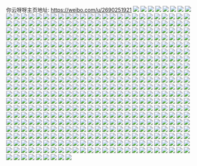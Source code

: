 你云呀呀主页地址: https://weibo.com/u/2690251921 
![](https://wx4.sinaimg.cn/mw2000/a059fc91gy1h83ru10td3j21fw1m4u0x.jpg) 
![](https://wx4.sinaimg.cn/mw2000/a059fc91gy1h83rugxwq3j22xl2bcqv7.jpg) 
![](https://wx4.sinaimg.cn/mw2000/a059fc91gy1h83rtzxjsaj21a11nwnpd.jpg) 
![](https://wx4.sinaimg.cn/mw2000/a059fc91gy1h83ru9pv4ij21ny20bkjm.jpg) 
![](https://wx4.sinaimg.cn/mw2000/a059fc91gy1h83rtytcxwj21m621tb2a.jpg) 
![](https://wx4.sinaimg.cn/mw2000/a059fc91gy1h83ru2tsffj21n51rohdu.jpg) 
![](https://wx4.sinaimg.cn/mw2000/a059fc91gy1h83ru7roj0j22c034de82.jpg) 
![](https://wx4.sinaimg.cn/mw2000/a059fc91gy1h83ruej8v1j23402c0b2b.jpg) 
![](https://wx4.sinaimg.cn/mw2000/a059fc91gy1h83ruirrn1j21o022vkjm.jpg) 
![](https://wx4.sinaimg.cn/mw2000/a059fc91gy1h83rtxb01aj20ty13ytn8.jpg) 
![](https://wx4.sinaimg.cn/mw2000/a059fc91gy1h83rumvituj22c03404qq.jpg) 
![](https://wx4.sinaimg.cn/mw2000/a059fc91gy1h83ruploatj22c0340kjm.jpg) 
![](https://wx4.sinaimg.cn/mw2000/a059fc91gy1h71ts0rn5vj21o024xn5s.jpg) 
![](https://wx4.sinaimg.cn/mw2000/a059fc91gy1h71ts5pbvgj21r72di14f.jpg) 
![](https://wx4.sinaimg.cn/mw2000/a059fc91gy1h71tskn531j21o02801ky.jpg) 
![](https://wx4.sinaimg.cn/mw2000/a059fc91gy1h6votdu1azj22jq2c0npe.jpg) 
![](https://wx4.sinaimg.cn/mw2000/a059fc91gy1h6votcfmyzj22c0340npf.jpg) 
![](https://wx4.sinaimg.cn/mw2000/a059fc91gy1h5rl9rze18j22by2pqqv7.jpg) 
![](https://wx4.sinaimg.cn/mw2000/a059fc91gy1h39b334e5lj23402c0hdu.jpg) 
![](https://wx4.sinaimg.cn/mw2000/a059fc91gy1h39b3erg36j21hr1zob29.jpg) 
![](https://wx4.sinaimg.cn/mw2000/a059fc91gy1h39b99dcn8j22c03404qq.jpg) 
![](https://wx4.sinaimg.cn/mw2000/a059fc91gy1h39b7yj94uj21ba0zgwlz.jpg) 
![](https://wx4.sinaimg.cn/mw2000/a059fc91gy1h39ba723tyj22c0340e82.jpg) 
![](https://wx4.sinaimg.cn/mw2000/a059fc91gy1h39b4v17opj23402c07wj.jpg) 
![](https://wx4.sinaimg.cn/mw2000/a059fc91gy1h39b7uhzukj23402c0npd.jpg) 
![](https://wx4.sinaimg.cn/mw2000/a059fc91gy1h39b6r69kwj23402c0e83.jpg) 
![](https://wx4.sinaimg.cn/mw2000/a059fc91gy1h39b5rn4i6j22c0340b2b.jpg) 
![](https://wx4.sinaimg.cn/mw2000/a059fc91gy1h39b70ae63j23402c01kx.jpg) 
![](https://wx4.sinaimg.cn/mw2000/a059fc91gy1h39b7bcptij23402c0e81.jpg) 
![](https://wx4.sinaimg.cn/mw2000/a059fc91gy1h39baa2tyvj20zg1ban3o.jpg) 
![](https://wx4.sinaimg.cn/mw2000/a059fc91gy1h34qaekds6j21ui1c0apv.jpg) 
![](https://wx4.sinaimg.cn/mw2000/a059fc91gy1h34qag7auhj21lr17644e.jpg) 
![](https://wx4.sinaimg.cn/mw2000/a059fc91gy1h34qakqie3j21vl192k7v.jpg) 
![](https://wx4.sinaimg.cn/mw2000/a059fc91gy1h34qanzljvj21rv16k15r.jpg) 
![](https://wx4.sinaimg.cn/mw2000/a059fc91gy1h34qas4yrzj21b80zg47a.jpg) 
![](https://wx4.sinaimg.cn/mw2000/a059fc91gy1h34qatxkkxj20zk0pvn3i.jpg) 
![](https://wx4.sinaimg.cn/mw2000/a059fc91gy1h34qavt1fbj21pi150qbo.jpg) 
![](https://wx4.sinaimg.cn/mw2000/a059fc91gy1h34qaz3q5aj21wx19y7hl.jpg) 
![](https://wx4.sinaimg.cn/mw2000/a059fc91gy1h34qb21wwoj21si170tio.jpg) 
![](https://wx4.sinaimg.cn/mw2000/a059fc91gy1h34qabbd8wj21vq195tig.jpg) 
![](https://wx4.sinaimg.cn/mw2000/a059fc91gy1h34qba4vi8j23402c0e81.jpg) 
![](https://wx4.sinaimg.cn/mw2000/a059fc91gy1h2gdth9h19j20wi0i6gr3.jpg) 
![](https://wx4.sinaimg.cn/mw2000/a059fc91gy1h2gdtiu9owj20wi0i3tfk.jpg) 
![](https://wx4.sinaimg.cn/mw2000/a059fc91gy1h2gdtkvdt7j20wi0i60xt.jpg) 
![](https://wx4.sinaimg.cn/mw2000/a059fc91gy1h2gdtf4ewcj20w70ibjwz.jpg) 
![](https://wx4.sinaimg.cn/mw2000/a059fc91gy1h1u9bf8n4ij22c0340x6r.jpg) 
![](https://wx4.sinaimg.cn/mw2000/a059fc91gy1h1u9by1pbtj222h1tmkjm.jpg) 
![](https://wx4.sinaimg.cn/mw2000/a059fc91gy1h1u9cp4zm8j227y2va7wj.jpg) 
![](https://wx4.sinaimg.cn/mw2000/a059fc91gy1h1u9dbefvcj227z2ez4qr.jpg) 
![](https://wx4.sinaimg.cn/mw2000/a059fc91gy1h1u9ezydvwj23402c0hdv.jpg) 
![](https://wx4.sinaimg.cn/mw2000/a059fc91gy1h1u9i62yk5j22c0340kjn.jpg) 
![](https://wx4.sinaimg.cn/mw2000/a059fc91gy1h1u9gm41guj23402c0b2a.jpg) 
![](https://wx4.sinaimg.cn/mw2000/a059fc91gy1h1u9ea4uk9j23402c01l0.jpg) 
![](https://wx4.sinaimg.cn/mw2000/a059fc91gy1h1u9hdn3p3j23402c04qs.jpg) 
![](https://wx4.sinaimg.cn/mw2000/a059fc91gy1h1u9flpyouj23402c0e83.jpg) 
![](https://wx4.sinaimg.cn/mw2000/a059fc91gy1h1u9g5s9q2j23402c0x6q.jpg) 
![](https://wx4.sinaimg.cn/mw2000/a059fc91gy1h1nlhafe73j22c0340hdv.jpg) 
![](https://wx4.sinaimg.cn/mw2000/a059fc91gy1h1nlh7eju7j22wd280e83.jpg) 
![](https://wx4.sinaimg.cn/mw2000/a059fc91gy1h1mbadxep7j20zi14dtml.jpg) 
![](https://wx4.sinaimg.cn/mw2000/a059fc91gy1h1bdtmau7pj21t11fcqv5.jpg) 
![](https://wx4.sinaimg.cn/mw2000/a059fc91gy1h1bdtpi4qjj22s52c07wj.jpg) 
![](https://wx4.sinaimg.cn/mw2000/a059fc91gy1h1bdtk88bej23072c0npe.jpg) 
![](https://wx4.sinaimg.cn/mw2000/a059fc91gy1h1bdtsofn3j23402c01kz.jpg) 
![](https://wx4.sinaimg.cn/mw2000/a059fc91gy1h1bdtwwvprj232q2c0e84.jpg) 
![](https://wx4.sinaimg.cn/mw2000/a059fc91gy1h1bdtzuhe7j23402c0x6q.jpg) 
![](https://wx4.sinaimg.cn/mw2000/a059fc91gy1h1649vq690j23402c0b2d.jpg) 
![](https://wx4.sinaimg.cn/mw2000/a059fc91gy1h1648u96w3j23402c0qv8.jpg) 
![](https://wx4.sinaimg.cn/mw2000/a059fc91gy1h1648xhbdsj21900u0jzo.jpg) 
![](https://wx4.sinaimg.cn/mw2000/a059fc91gy1h16495zmizj22yo288x6r.jpg) 
![](https://wx4.sinaimg.cn/mw2000/a059fc91gy1h1648w0oadj227y1dgu0x.jpg) 
![](https://wx4.sinaimg.cn/mw2000/a059fc91gy1h1648zicudj2280296b2a.jpg) 
![](https://wx4.sinaimg.cn/mw2000/a059fc91gy1h164925grxj23402c0npe.jpg) 
![](https://wx4.sinaimg.cn/mw2000/a059fc91gy1h164apn3n6j233y29ynpe.jpg) 
![](https://wx4.sinaimg.cn/mw2000/a059fc91gy1h164a08tbqj23402c0e84.jpg) 
![](https://wx4.sinaimg.cn/mw2000/a059fc91gy1h0not7gqm1j22032c0x6p.jpg) 
![](https://wx4.sinaimg.cn/mw2000/a059fc91gy1gzpzfcc2tqj22c03407wj.jpg) 
![](https://wx4.sinaimg.cn/mw2000/a059fc91gy1gz47bfbdgvj23402c01kz.jpg) 
![](https://wx4.sinaimg.cn/mw2000/a059fc91gy1gy5n7spwn3j22801mlqv5.jpg) 
![](https://wx4.sinaimg.cn/mw2000/a059fc91gy1gxqfnufamwj23402c0e83.jpg) 
![](https://wx4.sinaimg.cn/mw2000/a059fc91gy1gxqfmcmwjlj23402c0qv6.jpg) 
![](https://wx4.sinaimg.cn/mw2000/a059fc91gy1gxqfnizjpuj23402c0b2a.jpg) 
![](https://wx4.sinaimg.cn/mw2000/a059fc91gy1gxqfkoxsmij22c0340kjn.jpg) 
![](https://wx4.sinaimg.cn/mw2000/a059fc91gy1gxqfkeja8dj20zk0qotci.jpg) 
![](https://wx4.sinaimg.cn/mw2000/a059fc91gy1gxqfkzjyu2j23402c0kjm.jpg) 
![](https://wx4.sinaimg.cn/mw2000/a059fc91gy1gxqfm1j9hjj23402c0npe.jpg) 
![](https://wx4.sinaimg.cn/mw2000/a059fc91gy1gxqfktetv6j20wh18uaya.jpg) 
![](https://wx4.sinaimg.cn/mw2000/a059fc91gy1gxqfpaikqwj22802fiqv6.jpg) 
![](https://wx4.sinaimg.cn/mw2000/a059fc91gy1gxqfl78ovfj23402c0u0x.jpg) 
![](https://wx4.sinaimg.cn/mw2000/a059fc91gy1gxqfmvib5vj23402c0npe.jpg) 
![](https://wx4.sinaimg.cn/mw2000/a059fc91gy1gxqfokhezhj23402c0qv5.jpg) 
![](https://wx4.sinaimg.cn/mw2000/a059fc91gy1gxqflhpsu7j23402c01l0.jpg) 
![](https://wx4.sinaimg.cn/mw2000/a059fc91gy1gxqfo9h4r4j23402c0qv6.jpg) 
![](https://wx4.sinaimg.cn/mw2000/a059fc91gy1gxqflst9q0j22c0340hdw.jpg) 
![](https://wx4.sinaimg.cn/mw2000/a059fc91gy1gxqfl22w31j22c0340hdt.jpg) 
![](https://wx4.sinaimg.cn/mw2000/a059fc91gy1gw6u7nga12j23402c0hdv.jpg) 
![](https://wx4.sinaimg.cn/mw2000/a059fc91gy1gw6u7iwx9vj22c0340qv7.jpg) 
![](https://wx4.sinaimg.cn/mw2000/a059fc91gy1gw6u778al5j23402c0b2b.jpg) 
![](https://wx4.sinaimg.cn/mw2000/a059fc91gy1gw6u6vw4pqj22we23eu0y.jpg) 
![](https://wx4.sinaimg.cn/mw2000/a059fc91gy1gw6u7l0yc3j22c0340qv7.jpg) 
![](https://wx4.sinaimg.cn/mw2000/a059fc91gy1gw6u73rxi6j23402c0b2c.jpg) 
![](https://wx4.sinaimg.cn/mw2000/002W41q1gy1gvipuuig8uj613u0qdale02.jpg) 
![](https://wx4.sinaimg.cn/mw2000/002W41q1gy1gvipr9w07fj63402c0qv502.jpg) 
![](https://wx4.sinaimg.cn/mw2000/002W41q1gy1gviprgqmp3j63402c07rv02.jpg) 
![](https://wx4.sinaimg.cn/mw2000/002W41q1gy1gviprkec93j63282ao7wh02.jpg) 
![](https://wx4.sinaimg.cn/mw2000/002W41q1gy1gviprj06raj61900u0gob02.jpg) 
![](https://wx4.sinaimg.cn/mw2000/002W41q1gy1gviprn1zjjj61400u0tcm02.jpg) 
![](https://wx4.sinaimg.cn/mw2000/002W41q1gy1gvipr7yla4j63282aou0x02.jpg) 
![](https://wx4.sinaimg.cn/mw2000/002W41q1gy1gviprm8uf8j63282aox6p02.jpg) 
![](https://wx4.sinaimg.cn/mw2000/002W41q1gy1gviprmmkecj61410u0tcw02.jpg) 
![](https://wx4.sinaimg.cn/mw2000/002W41q1gy1gvipri9s7pj63402c07wh02.jpg) 
![](https://wx4.sinaimg.cn/mw2000/002W41q1gy1gvgfgwd4i8j63402c07wi02.jpg) 
![](https://wx4.sinaimg.cn/mw2000/002W41q1gy1gvgfhijjbwj62bz2nkqv602.jpg) 
![](https://wx4.sinaimg.cn/mw2000/002W41q1gy1gvgfhb9u2cj63402c01l002.jpg) 
![](https://wx4.sinaimg.cn/mw2000/002W41q1gy1gvgfh1dkm9j63402c0u0x02.jpg) 
![](https://wx4.sinaimg.cn/mw2000/002W41q1gy1gvgfgqr4qzj63402c0kjn02.jpg) 
![](https://wx4.sinaimg.cn/mw2000/002W41q1gy1gvgfhvyr0oj63402c0qv902.jpg) 
![](https://wx4.sinaimg.cn/mw2000/002W41q1gy1gvgfi731vqj633z1xvu0z02.jpg) 
![](https://wx4.sinaimg.cn/mw2000/002W41q1gy1gvgfgmovqfj62q4280hdu02.jpg) 
![](https://wx4.sinaimg.cn/mw2000/002W41q1gy1gvgfum7ntdj613u0tuwqa02.jpg) 
![](https://wx4.sinaimg.cn/mw2000/002W41q1gy1gvgfuiyhuqj60wi1lf7he02.jpg) 
![](https://wx4.sinaimg.cn/mw2000/002W41q1gy1gv34upyvqij60od0wigvn02.jpg) 
![](https://wx4.sinaimg.cn/mw2000/002W41q1gy1gv19f3ep9cj62c0340kjm02.jpg) 
![](https://wx4.sinaimg.cn/mw2000/002W41q1gy1guzvidoadij60wh1621cu02.jpg) 
![](https://wx4.sinaimg.cn/mw2000/002W41q1gy1guwp0jcc5rj62c01grkjl02.jpg) 
![](https://wx4.sinaimg.cn/mw2000/002W41q1gy1guwozxe3v8j633y25iu0q02.jpg) 
![](https://wx4.sinaimg.cn/mw2000/002W41q1gy1guwp0hqza6j62yo280qv702.jpg) 
![](https://wx4.sinaimg.cn/mw2000/002W41q1gy1gumas6lei6j63402c0kjn02.jpg) 
![](https://wx4.sinaimg.cn/mw2000/002W41q1gy1gumas8spt4j62c52c0b2a02.jpg) 
![](https://wx4.sinaimg.cn/mw2000/002W41q1gy1gumas2uqvrj626g2c0b2a02.jpg) 
![](https://wx4.sinaimg.cn/mw2000/002W41q1gy1guearfz4d2j63402c0x6a02.jpg) 
![](https://wx4.sinaimg.cn/mw2000/002W41q1gy1guearcvs1gj63402c04qp02.jpg) 
![](https://wx4.sinaimg.cn/mw2000/002W41q1gy1guear7u3atj63402c0wxs02.jpg) 
![](https://wx4.sinaimg.cn/mw2000/002W41q1gy1guebcmguoaj63402c0u0x02.jpg) 
![](https://wx4.sinaimg.cn/mw2000/002W41q1gy1guearijj8fj63k02o0b2a02.jpg) 
![](https://wx4.sinaimg.cn/mw2000/002W41q1gy1guear73w9tj62ps1j0b2902.jpg) 
![](https://wx4.sinaimg.cn/mw2000/002W41q1gy1guebbw8zx2j60j40ivq5k02.jpg) 
![](https://wx4.sinaimg.cn/mw2000/002W41q1gy1guearbdcgvj63402c0b2b02.jpg) 
![](https://wx4.sinaimg.cn/mw2000/002W41q1gy1guear411g0j60dn0iugm702.jpg) 
![](https://wx4.sinaimg.cn/mw2000/002W41q1gy1guear8swhgj618g0u0jyd02.jpg) 
![](https://wx4.sinaimg.cn/mw2000/002W41q1gy1guebcq2upwj61q615fe8102.jpg) 
![](https://wx4.sinaimg.cn/mw2000/002W41q1gy1guearekqrtj62ps1j67wh02.jpg) 
![](https://wx4.sinaimg.cn/mw2000/002W41q1gy1gueb5s3qstj60ye0jw49a02.jpg) 
![](https://wx4.sinaimg.cn/mw2000/002W41q1gy1gueaug8o28j63402c01ky02.jpg) 
![](https://wx4.sinaimg.cn/mw2000/002W41q1gy1gu3tuuhjdaj60u00u0gq202.jpg) 
![](https://wx4.sinaimg.cn/mw2000/002W41q1gy1gu3tuoebq1j62c035phdw02.jpg) 
![](https://wx4.sinaimg.cn/mw2000/002W41q1gy1gu3tuqvlumj63402c04qr02.jpg) 
![](https://wx4.sinaimg.cn/mw2000/002W41q1gy1gu3tutk5xkj63402c01kz02.jpg) 
![](https://wx4.sinaimg.cn/mw2000/002W41q1gy1gtov1t2lr5j632i340hdu02.jpg) 
![](https://wx4.sinaimg.cn/mw2000/a059fc91gy1gtbv9kr6gdj225v2vde82.jpg) 
![](https://wx4.sinaimg.cn/mw2000/a059fc91gy1gtbv9hv0w3j22c0340qv7.jpg) 
![](https://wx4.sinaimg.cn/mw2000/a059fc91gy1gsl90lgknkj20sh0nfqbo.jpg) 
![](https://wx4.sinaimg.cn/mw2000/a059fc91gy1gsl91taz0bj23402c0kjn.jpg) 
![](https://wx4.sinaimg.cn/mw2000/a059fc91gy1gsl90gz9lkj21w02ine81.jpg) 
![](https://wx4.sinaimg.cn/mw2000/a059fc91gy1gsl90q68wrj23402c0kjm.jpg) 
![](https://wx4.sinaimg.cn/mw2000/a059fc91gy1gsl90fgtdcj23402c0e83.jpg) 
![](https://wx4.sinaimg.cn/mw2000/a059fc91gy1gsl90ofcujj22c02rykjm.jpg) 
![](https://wx4.sinaimg.cn/mw2000/a059fc91gy1gsdevs7l0rj23402c0npd.jpg) 
![](https://wx4.sinaimg.cn/mw2000/a059fc91gy1gsdevfn78tj23402c04qp.jpg) 
![](https://wx4.sinaimg.cn/mw2000/a059fc91gy1gsdex7y1poj22ai264thq.jpg) 
![](https://wx4.sinaimg.cn/mw2000/a059fc91gy1gsdev440fhj23402c01l6.jpg) 
![](https://wx4.sinaimg.cn/mw2000/a059fc91gy1gsdeuwlfcoj23402c0e82.jpg) 
![](https://wx4.sinaimg.cn/mw2000/a059fc91gy1gsdevcqxtij234033whe0.jpg) 
![](https://wx4.sinaimg.cn/mw2000/002W41q1gy1gs4p5lg944j60e30pjn8x02.jpg) 
![](https://wx4.sinaimg.cn/mw2000/a059fc91gy1gs1s3t833vj20mi0u0kgb.jpg) 
![](https://wx4.sinaimg.cn/mw2000/a059fc91gy1grxrgjubbuj20cz0czmxi.jpg) 
![](https://wx4.sinaimg.cn/mw2000/a059fc91gy1grwmdvt053j20u10rm0ye.jpg) 
![](https://wx4.sinaimg.cn/mw2000/a059fc91gy1grwmdv389fj22c02px7wj.jpg) 
![](https://wx4.sinaimg.cn/mw2000/a059fc91gy1gr5gbp6m67j23402c07wi.jpg) 
![](https://wx4.sinaimg.cn/mw2000/a059fc91gy1gq7p5buezqj22c033yqv6.jpg) 
![](https://wx4.sinaimg.cn/mw2000/a059fc91gy1gq7p5dysx2j24tc37k1ky.jpg) 
![](https://wx4.sinaimg.cn/mw2000/a059fc91gy1gq7p5gr5j3j22c033y7wi.jpg) 
![](https://wx4.sinaimg.cn/mw2000/a059fc91gy1gq7p577bqmj23402c01kz.jpg) 
![](https://wx4.sinaimg.cn/mw2000/a059fc91gy1gq7p5kngc4j21w02in1kz.jpg) 
![](https://wx4.sinaimg.cn/mw2000/a059fc91gy1gq7p5nl0pdj22b03407wj.jpg) 
![](https://wx4.sinaimg.cn/mw2000/a059fc91gy1gq7p5qaq1yj22c02c0npe.jpg) 
![](https://wx4.sinaimg.cn/mw2000/a059fc91gy1gq7p6szfeaj22c031pu0y.jpg) 
![](https://wx4.sinaimg.cn/mw2000/a059fc91gy1gq7p7ho8b4j22c0340x6q.jpg) 
![](https://wx4.sinaimg.cn/mw2000/a059fc91gy1gq7p7y0ja5j22c03404qq.jpg) 
![](https://wx4.sinaimg.cn/mw2000/a059fc91gy1gq7p8pi3ksj23402c0u0y.jpg) 
![](https://wx4.sinaimg.cn/mw2000/a059fc91gy1gq7p8rlit8j21400u07e3.jpg) 
![](https://wx4.sinaimg.cn/mw2000/a059fc91gy1gq7p8v27y8j22c033yhdv.jpg) 
![](https://wx4.sinaimg.cn/mw2000/a059fc91gy1gq7p8yqehzj23402c0qv6.jpg) 
![](https://wx4.sinaimg.cn/mw2000/a059fc91gy1gq7p92je2kj23402c0qv6.jpg) 
![](https://wx4.sinaimg.cn/mw2000/a059fc91gy1gq7p94kkahj23402c0kjl.jpg) 
![](https://wx4.sinaimg.cn/mw2000/a059fc91gy1gq7p9832r2j23402c04qr.jpg) 
![](https://wx4.sinaimg.cn/mw2000/a059fc91gy1gq7p993g7rj22c023rqn3.jpg) 
![](https://wx4.sinaimg.cn/mw2000/a059fc91gy1gp96svgch7j233y2bix6t.jpg) 
![](https://wx4.sinaimg.cn/mw2000/a059fc91gy1gp96t7qy50j23402c0x6q.jpg) 
![](https://wx4.sinaimg.cn/mw2000/a059fc91gy1gp96t4ui1jj233y2amx6t.jpg) 
![](https://wx4.sinaimg.cn/mw2000/a059fc91gy1gp96spxhonj23402cwqv9.jpg) 
![](https://wx4.sinaimg.cn/mw2000/a059fc91gy1gp96tc6efaj23402c04qr.jpg) 
![](https://wx4.sinaimg.cn/mw2000/a059fc91gy1gp96t07vd3j233y2bau11.jpg) 
![](https://wx4.sinaimg.cn/mw2000/a059fc91gy1gp96ztkjpej213u0tue81.jpg) 
![](https://wx4.sinaimg.cn/mw2000/a059fc91gy1gp97098782j233y2aqnph.jpg) 
![](https://wx4.sinaimg.cn/mw2000/a059fc91gy1gp96x58u2uj22c02hb4qs.jpg) 
![](https://wx4.sinaimg.cn/mw2000/a059fc91gy1gntxb4qmuoj20mi0tkk85.jpg) 
![](https://wx4.sinaimg.cn/mw2000/a059fc91gy1gntx69ol6kj22c0340kjl.jpg) 
![](https://wx4.sinaimg.cn/mw2000/a059fc91gy1gntx6cnh57j22c0340kjl.jpg) 
![](https://wx4.sinaimg.cn/mw2000/a059fc91gy1gns8qqk3v7j20u01404qp.jpg) 
![](https://wx4.sinaimg.cn/mw2000/a059fc91gy1gns8fyxhm1j20u01401kx.jpg) 
![](https://wx4.sinaimg.cn/mw2000/a059fc91gy1gns8g1wxffj20u01404qp.jpg) 
![](https://wx4.sinaimg.cn/mw2000/a059fc91gy1gnomqeniouj21ho1zk4k0.jpg) 
![](https://wx4.sinaimg.cn/mw2000/a059fc91gy1gnomqdum5kj21o01o0hdt.jpg) 
![](https://wx4.sinaimg.cn/mw2000/a059fc91gy1gnomqhakk1j22c02c0b29.jpg) 
![](https://wx4.sinaimg.cn/mw2000/a059fc91gy1gnomqjppgmj23402c0npd.jpg) 
![](https://wx4.sinaimg.cn/mw2000/a059fc91gy1gnnh3g3x13j22ax32k7wk.jpg) 
![](https://wx4.sinaimg.cn/mw2000/a059fc91gy1gl60zi5rrsj229n1w0x6q.jpg) 
![](https://wx4.sinaimg.cn/mw2000/a059fc91gy1gl60zk668tj20ym0u0b29.jpg) 
![](https://wx4.sinaimg.cn/mw2000/a059fc91gy1gkhvvrpykvj23402c0kjl.jpg) 
![](https://wx4.sinaimg.cn/mw2000/a059fc91gy1gkhvzn269pj23402c0npe.jpg) 
![](https://wx4.sinaimg.cn/mw2000/a059fc91gy1gkhvw5ud4nj23402c0b2a.jpg) 
![](https://wx4.sinaimg.cn/mw2000/a059fc91gy1gkhvvmp5u5j22c02c0npd.jpg) 
![](https://wx4.sinaimg.cn/mw2000/a059fc91gy1gkhvw1zzomj22c02c0kjl.jpg) 
![](https://wx4.sinaimg.cn/mw2000/a059fc91gy1gkhvw93dk5j22c02c07wh.jpg) 
![](https://wx4.sinaimg.cn/mw2000/a059fc91gy1gkhvwegs6dj22c02c0kjl.jpg) 
![](https://wx4.sinaimg.cn/mw2000/a059fc91gy1gkhw04j9yuj20mi0u0nob.jpg) 
![](https://wx4.sinaimg.cn/mw2000/a059fc91gy1gkhvvxltt7j23402c0kjl.jpg) 
![](https://wx4.sinaimg.cn/mw2000/a059fc91gy1gkhw1t5i32j23402c0u0x.jpg) 
![](https://wx4.sinaimg.cn/mw2000/a059fc91gy1gkhw2lumuej23402c0b2a.jpg) 
![](https://wx4.sinaimg.cn/mw2000/a059fc91gy1gjzb1nwah9j22c0340e81.jpg) 
![](https://wx4.sinaimg.cn/mw2000/a059fc91gy1gjzb1pouh9j22c0340hdt.jpg) 
![](https://wx4.sinaimg.cn/mw2000/a059fc91gy1gjzb1lzl13j22c0340hdt.jpg) 
![](https://wx4.sinaimg.cn/mw2000/a059fc91gy1gibf6pds9sj21w02iox6p.jpg) 
![](https://wx4.sinaimg.cn/mw2000/a059fc91gy1gibf6ukyysj22io1w01ky.jpg) 
![](https://wx4.sinaimg.cn/mw2000/a059fc91gy1gibf6rwlvsj22io1w0hdu.jpg) 
![](https://wx4.sinaimg.cn/mw2000/a059fc91gy1gibf6ne1cmj22io1w0qv5.jpg) 
![](https://wx4.sinaimg.cn/mw2000/a059fc91ly1ghbphczo0sj21vz2gihdv.jpg) 
![](https://wx4.sinaimg.cn/mw2000/a059fc91ly1ghbphfezdqj21w02jg7wj.jpg) 
![](https://wx4.sinaimg.cn/mw2000/a059fc91ly1ghbphb22yjj21w02ine83.jpg) 
![](https://wx4.sinaimg.cn/mw2000/a059fc91ly1ghbphj9bi9j21mb1mbe7g.jpg) 
![](https://wx4.sinaimg.cn/mw2000/a059fc91ly1ghbphh8sqhj21vy2kunpf.jpg) 
![](https://wx4.sinaimg.cn/mw2000/a059fc91ly1ghbphifzt5j225q1mb4qp.jpg) 
![](https://wx4.sinaimg.cn/mw2000/a059fc91gy1ggwlge93z5j22aa2bxx6q.jpg) 
![](https://wx4.sinaimg.cn/mw2000/a059fc91gy1ggwlgc1s28j21wy20nb29.jpg) 
![](https://wx4.sinaimg.cn/mw2000/a059fc91gy1ggwlg8ofjoj21zm20fu0x.jpg) 
![](https://wx4.sinaimg.cn/mw2000/a059fc91gy1ggwlgg1w9dj21x12ionpd.jpg) 
![](https://wx4.sinaimg.cn/mw2000/a059fc91gy1ggmqaawggjj21eh0sfafp.jpg) 
![](https://wx4.sinaimg.cn/mw2000/a059fc91gy1ggmqbu68dqj20k10xhdm8.jpg) 
![](https://wx4.sinaimg.cn/mw2000/a059fc91gy1ggmqaagvb0j21ek0sc0xz.jpg) 
![](https://wx4.sinaimg.cn/mw2000/a059fc91gy1ggl0v5757lj21mb25q4qq.jpg) 
![](https://wx4.sinaimg.cn/mw2000/a059fc91gy1gfotgpxu4oj20yu0nyq6h.jpg) 
![](https://wx4.sinaimg.cn/mw2000/a059fc91gy1gfibte920lj22c02c0kjl.jpg) 
![](https://wx4.sinaimg.cn/mw2000/a059fc91gy1gfbyrdksb2j21ql0yzarm.jpg) 
![](https://wx4.sinaimg.cn/mw2000/a059fc91gy1gd6fy8osw2j21ho1zk7wh.jpg) 
![](https://wx4.sinaimg.cn/mw2000/a059fc91gy1gd6fy7c0q9j20u01flgry.jpg) 
![](https://wx4.sinaimg.cn/mw2000/a059fc91gy1gd6fyacjo9j21ho1zk7wh.jpg) 
![](https://wx4.sinaimg.cn/mw2000/a059fc91gy1gd50j0dq60j21zk1hokjl.jpg) 
![](https://wx4.sinaimg.cn/mw2000/a059fc91gy1gd4499i4buj21wx1wx7wh.jpg) 
![](https://wx4.sinaimg.cn/mw2000/a059fc91gy1gd44978b5pj222n22q7wh.jpg) 
![](https://wx4.sinaimg.cn/mw2000/a059fc91gy1gd0qzyilibj21pc0yitwc.jpg) 
![](https://wx4.sinaimg.cn/mw2000/a059fc91gy1gcyl546fo8j21ho1zkb29.jpg) 
![](https://wx4.sinaimg.cn/mw2000/a059fc91gy1gcv0tpq6b0j21o0280u0x.jpg) 
![](https://wx4.sinaimg.cn/mw2000/a059fc91gy1gcv0tm3d20j21ub1ig7vw.jpg) 
![](https://wx4.sinaimg.cn/mw2000/a059fc91gy1gcv0tnm6rij22io1f0kjl.jpg) 
![](https://wx4.sinaimg.cn/mw2000/a059fc91gy1gcv0tqqw0dj225r1iptv0.jpg) 
![](https://wx4.sinaimg.cn/mw2000/a059fc91gy1gcr599t43nj20tp0wv4gk.jpg) 
![](https://wx4.sinaimg.cn/mw2000/a059fc91gy1gcqk5heealj21mb1mbh8g.jpg) 
![](https://wx4.sinaimg.cn/mw2000/a059fc91gy1gcqk5iiqvmj20u00u07wh.jpg) 
![](https://wx4.sinaimg.cn/mw2000/a059fc91gy1gcjaza009cj21zk1ho7mh.jpg) 
![](https://wx4.sinaimg.cn/mw2000/a059fc91gy1gcfjtuu6dsj20u00u0u0x.jpg) 
![](https://wx4.sinaimg.cn/mw2000/a059fc91gy1gbrmphh0kkj20tw0m1nna.jpg) 
![](https://wx4.sinaimg.cn/mw2000/a059fc91gy1gbhza13t2bj21ho1zk4m5.jpg) 
![](https://wx4.sinaimg.cn/mw2000/a059fc91gy1gbhza0aj92j21ho1zke45.jpg) 
![](https://wx4.sinaimg.cn/mw2000/a059fc91gy1gbexhbszdpj21ho1zkgzf.jpg) 
![](https://wx4.sinaimg.cn/mw2000/a059fc91gy1gax8z4hj6qj21o01wrkjl.jpg) 
![](https://wx4.sinaimg.cn/mw2000/a059fc91gy1gax8z5xb7sj20u01407ar.jpg) 
![](https://wx4.sinaimg.cn/mw2000/a059fc91gy1gax8z5gycmj21o02804qp.jpg) 
![](https://wx4.sinaimg.cn/mw2000/a059fc91gy1gax8z39xrcj21o0280ked.jpg) 
![](https://wx4.sinaimg.cn/mw2000/a059fc91gy1gahi0bxsjwj22io2iob29.jpg) 
![](https://wx4.sinaimg.cn/mw2000/a059fc91gy1ga9g2vmoeyj20om140hdt.jpg) 
![](https://wx4.sinaimg.cn/mw2000/a059fc91gy1g9qpp9lw27j23402c0u0y.jpg) 
![](https://wx4.sinaimg.cn/mw2000/a059fc91gy1g9qpouuj3rj22c02c04qq.jpg) 
![](https://wx4.sinaimg.cn/mw2000/a059fc91gy1g9qpp5d0clj22c02c04qq.jpg) 
![](https://wx4.sinaimg.cn/mw2000/a059fc91gy1g9qps1i650j22c02c04qp.jpg) 
![](https://wx4.sinaimg.cn/mw2000/a059fc91gy1g9qps0c62bj23402c0e81.jpg) 
![](https://wx4.sinaimg.cn/mw2000/a059fc91gy1g9qps3mm83j23402c0x6p.jpg) 
![](https://wx4.sinaimg.cn/mw2000/a059fc91gy1g9qpowqbzej22c02c0x6p.jpg) 
![](https://wx4.sinaimg.cn/mw2000/a059fc91gy1g9qpp385zhj23h03h0u12.jpg) 
![](https://wx4.sinaimg.cn/mw2000/a059fc91gy1g9qpoyiuf8j22c02c0kjl.jpg) 
![](https://wx4.sinaimg.cn/mw2000/a059fc91gy1g9qps5f4c8j21400u0npd.jpg) 
![](https://wx4.sinaimg.cn/mw2000/a059fc91gy1g9hk2mngxxj21w0298b29.jpg) 
![](https://wx4.sinaimg.cn/mw2000/a059fc91gy1g9hk2lv5wxj21ho1zkb29.jpg) 
![](https://wx4.sinaimg.cn/mw2000/a059fc91gy1g9hk2pjue2j22io1w04qp.jpg) 
![](https://wx4.sinaimg.cn/mw2000/a059fc91gy1g9hk2tk9u9j230j1s7e81.jpg) 
![](https://wx4.sinaimg.cn/mw2000/a059fc91gy1g9hk2sojk0j23402c0kjl.jpg) 
![](https://wx4.sinaimg.cn/mw2000/a059fc91gy1g9hk2ui0lcj23402c0hdt.jpg) 
![](https://wx4.sinaimg.cn/mw2000/a059fc91gy1g9hk2neqppj21mc24vnnr.jpg) 
![](https://wx4.sinaimg.cn/mw2000/a059fc91gy1g9hk2w8l86j21ho1zk7wh.jpg) 
![](https://wx4.sinaimg.cn/mw2000/a059fc91gy1g9hk8qbbtwj22c02c0e81.jpg) 
![](https://wx4.sinaimg.cn/mw2000/a059fc91gy1g9hk6evb4yj20u0140kjl.jpg) 
![](https://wx4.sinaimg.cn/mw2000/a059fc91gy1g9hk2vhldlj21ho1zkb29.jpg) 
![](https://wx4.sinaimg.cn/mw2000/a059fc91gy1g9hk2rsu4mj23402c04qq.jpg) 
![](https://wx4.sinaimg.cn/mw2000/a059fc91gy1g9ctfjk7p6j21400u0qv5.jpg) 
![](https://wx4.sinaimg.cn/mw2000/a059fc91gy1g9csm23hksj20u01dgqv5.jpg) 
![](https://wx4.sinaimg.cn/mw2000/a059fc91gy1g99kywaahtj21150rvdsg.jpg) 
![](https://wx4.sinaimg.cn/mw2000/a059fc91gy1g991zvyteqj21o02807wj.jpg) 
![](https://wx4.sinaimg.cn/mw2000/a059fc91gy1g991znq6awj23402c04qq.jpg) 
![](https://wx4.sinaimg.cn/mw2000/a059fc91gy1g991ztsjg5j22c02c0e81.jpg) 
![](https://wx4.sinaimg.cn/mw2000/a059fc91gy1g991zrp25nj21zk1ho7qy.jpg) 
![](https://wx4.sinaimg.cn/mw2000/a059fc91gy1g991zqzeicj22c02c0b29.jpg) 
![](https://wx4.sinaimg.cn/mw2000/a059fc91gy1g99200e97lj21o0280u0y.jpg) 
![](https://wx4.sinaimg.cn/mw2000/a059fc91gy1g99kyvxbqpj22c02c07wh.jpg) 
![](https://wx4.sinaimg.cn/mw2000/a059fc91gy1g99l9v43cbj21w02js1kz.jpg) 
![](https://wx4.sinaimg.cn/mw2000/a059fc91gy1g963i4xpchj22c02c0b29.jpg) 
![](https://wx4.sinaimg.cn/mw2000/a059fc91gy1g963i987arj22c02c0hdt.jpg) 
![](https://wx4.sinaimg.cn/mw2000/a059fc91gy1g93lby51wwj20hs0hs75g.jpg) 
![](https://wx4.sinaimg.cn/mw2000/a059fc91gy1g92os9hdpcj22c0340npe.jpg) 
![](https://wx4.sinaimg.cn/mw2000/a059fc91gy1g92osa6og4j20u014013k.jpg) 
![](https://wx4.sinaimg.cn/mw2000/a059fc91gy1g92osao054j20u0140thx.jpg) 
![](https://wx4.sinaimg.cn/mw2000/a059fc91gy1g92os7jw2tj20u0140tj5.jpg) 
![](https://wx4.sinaimg.cn/mw2000/a059fc91gy1g92osbul6jj22c02c0hdt.jpg) 
![](https://wx4.sinaimg.cn/mw2000/a059fc91gy1g92osb2ya5j21400u0105.jpg) 
![](https://wx4.sinaimg.cn/mw2000/a059fc91gy1g91a8x8wqaj23402c0hdu.jpg) 
![](https://wx4.sinaimg.cn/mw2000/a059fc91gy1g91a64ijbqj21ho1zkhdt.jpg) 
![](https://wx4.sinaimg.cn/mw2000/a059fc91gy1g91a7olvcvj23402c0u0x.jpg) 
![](https://wx4.sinaimg.cn/mw2000/a059fc91gy1g91a6g5qjlj21ho1zkhdt.jpg) 
![](https://wx4.sinaimg.cn/mw2000/a059fc91gy1g91a84gduhj23402c0u0x.jpg) 
![](https://wx4.sinaimg.cn/mw2000/a059fc91gy1g91a6nr348j21ho1zk1kx.jpg) 
![](https://wx4.sinaimg.cn/mw2000/a059fc91gy1g91a8f3wtzj23402c0kjl.jpg) 
![](https://wx4.sinaimg.cn/mw2000/a059fc91gy1g91a5sqia7j23402c0keq.jpg) 
![](https://wx4.sinaimg.cn/mw2000/a059fc91gy1g91a96jwyxj23402c0kjl.jpg) 
![](https://wx4.sinaimg.cn/mw2000/a059fc91gy1g91a78miyjj23402c0e82.jpg) 
![](https://wx4.sinaimg.cn/mw2000/a059fc91gy1g8vkq963y9j21o02804qp.jpg) 
![](https://wx4.sinaimg.cn/mw2000/a059fc91gy1g8s8a2ovsnj23402c01kx.jpg) 
![](https://wx4.sinaimg.cn/mw2000/a059fc91gy1g8s8a3kshpj23402c07uo.jpg) 
![](https://wx4.sinaimg.cn/mw2000/a059fc91gy1g8s8a1xxb6j23402c01kx.jpg) 
![](https://wx4.sinaimg.cn/mw2000/a059fc91gy1g8s8a40wajj21900u0qlo.jpg) 
![](https://wx4.sinaimg.cn/mw2000/a059fc91gy1g8s8a4jjhsj21900u0wmz.jpg) 
![](https://wx4.sinaimg.cn/mw2000/a059fc91gy1g8s8a50cwtj21900u0jxu.jpg) 
![](https://wx4.sinaimg.cn/mw2000/a059fc91gy1g8s8a5bzcqj20u0190wpn.jpg) 
![](https://wx4.sinaimg.cn/mw2000/a059fc91gy1g8s8a5rovoj21900u07h1.jpg) 
![](https://wx4.sinaimg.cn/mw2000/a059fc91gy1g8s8a6iirej21900u07ff.jpg) 
![](https://wx4.sinaimg.cn/mw2000/a059fc91gy1g8d0cxq3v0j21ho1zkdzy.jpg) 
![](https://wx4.sinaimg.cn/mw2000/a059fc91gy1g8d0h0kv2sj21o0280npd.jpg) 
![](https://wx4.sinaimg.cn/mw2000/a059fc91gy1g8d0hu5kncj21ho1zkqo7.jpg) 
![](https://wx4.sinaimg.cn/mw2000/a059fc91gy1g8d0i30356j22c02c0kjl.jpg) 
![](https://wx4.sinaimg.cn/mw2000/a059fc91gy1g8d0gwhgf6j21o0280kjl.jpg) 
![](https://wx4.sinaimg.cn/mw2000/a059fc91gy1g8d0k0netxj23402c07wi.jpg) 
![](https://wx4.sinaimg.cn/mw2000/a059fc91gy1g8aw8y4bs5j20u0140kjl.jpg) 
![](https://wx4.sinaimg.cn/mw2000/a059fc91gy1g89qdgjk3mj22io1fiqv5.jpg) 
![](https://wx4.sinaimg.cn/mw2000/a059fc91gy1g89qdi8l7vj22dr1fzkjl.jpg) 
![](https://wx4.sinaimg.cn/mw2000/a059fc91gy1g89qdjsvcfj22io1g2u0x.jpg) 
![](https://wx4.sinaimg.cn/mw2000/a059fc91gy1g89qdl2wu5j21m5224kjl.jpg) 
![](https://wx4.sinaimg.cn/mw2000/a059fc91gy1g89qdmujpbj22c02c01ky.jpg) 
![](https://wx4.sinaimg.cn/mw2000/a059fc91gy1g89qdo7qtuj21o0280npd.jpg) 
![](https://wx4.sinaimg.cn/mw2000/a059fc91gy1g89qdpdwxyj22io1f0u0x.jpg) 
![](https://wx4.sinaimg.cn/mw2000/a059fc91gy1g89qg2ty3vj22yo1o0npd.jpg) 
![](https://wx4.sinaimg.cn/mw2000/a059fc91gy1g89qfhkijhj22yo1o0npd.jpg) 
![](https://wx4.sinaimg.cn/mw2000/a059fc91gy1g7ou5quz0pj21mb25q4qq.jpg) 
![](https://wx4.sinaimg.cn/mw2000/a059fc91gy1g7ou5v6a1gj22bz25ie85.jpg) 
![](https://wx4.sinaimg.cn/mw2000/a059fc91gy1g7ou5rzj5sj21mb25q7wi.jpg) 
![](https://wx4.sinaimg.cn/mw2000/a059fc91gy1g7ou5w98orj22c0261qv6.jpg) 
![](https://wx4.sinaimg.cn/mw2000/a059fc91gy1g7ou5tg1l1j21w02iob2b.jpg) 
![](https://wx4.sinaimg.cn/mw2000/a059fc91gy1g7ou5ppz9ij23402c07wl.jpg) 
![](https://wx4.sinaimg.cn/mw2000/a059fc91gy1g7mijqni9xj225q1ma7wh.jpg) 
![](https://wx4.sinaimg.cn/mw2000/a059fc91gy1g7mijq28f1j225r1fu4qp.jpg) 
![](https://wx4.sinaimg.cn/mw2000/a059fc91gy1g7mijrhgw1j21mb1mbkjl.jpg) 
![](https://wx4.sinaimg.cn/mw2000/a059fc91gy1g7mijscmzwj225q1mbkjl.jpg) 
![](https://wx4.sinaimg.cn/mw2000/a059fc91gy1g7k848o47oj225q1mbhdt.jpg) 
![](https://wx4.sinaimg.cn/mw2000/a059fc91gy1g7k849z2v1j225q1mb1ky.jpg) 
![](https://wx4.sinaimg.cn/mw2000/a059fc91gy1g7k84asbfvj225q1mbe81.jpg) 
![](https://wx4.sinaimg.cn/mw2000/a059fc91gy1g7k84cp6scj225q1manpd.jpg) 
![](https://wx4.sinaimg.cn/mw2000/a059fc91gy1g7k84dnp1vj225q1mb7wh.jpg) 
![](https://wx4.sinaimg.cn/mw2000/a059fc91gy1g7k847q2i8j21hk1hkx6p.jpg) 
![](https://wx4.sinaimg.cn/mw2000/a059fc91gy1g7hn1cvoazj213y0u0k4l.jpg) 
![](https://wx4.sinaimg.cn/mw2000/a059fc91gy1g7hn1c5cewj21iq1zk1kx.jpg) 
![](https://wx4.sinaimg.cn/mw2000/a059fc91gy1g7hn1ep9xej23402c0u0x.jpg) 
![](https://wx4.sinaimg.cn/mw2000/a059fc91gy1g7fb7cuopoj23282ao4qr.jpg) 
![](https://wx4.sinaimg.cn/mw2000/a059fc91gy1g7fb7esh9tj23282aox6r.jpg) 
![](https://wx4.sinaimg.cn/mw2000/a059fc91gy1g7fb7fx01xj22c028ob2a.jpg) 
![](https://wx4.sinaimg.cn/mw2000/a059fc91gy1g7fb7bhxahj22c02c0u0x.jpg) 
![](https://wx4.sinaimg.cn/mw2000/a059fc91gy1g7fb7hd4z3j21io1ioh6m.jpg) 
![](https://wx4.sinaimg.cn/mw2000/a059fc91gy1g7fb7ic821j22c02c0kjl.jpg) 
![](https://wx4.sinaimg.cn/mw2000/a059fc91gy1g7fb7gwus5j22ak259u0x.jpg) 
![](https://wx4.sinaimg.cn/mw2000/a059fc91gy1g7fb7jxqpij22c02c0qv7.jpg) 
![](https://wx4.sinaimg.cn/mw2000/a059fc91gy1g7fb7krngaj21kw16mkeg.jpg) 
![](https://wx4.sinaimg.cn/mw2000/a059fc91gy1g7edtkfc24j20u0190qg8.jpg) 
![](https://wx4.sinaimg.cn/mw2000/a059fc91ly1g78kasw93sj21ho1hokc9.jpg) 
![](https://wx4.sinaimg.cn/mw2000/a059fc91ly1g78kb7igr9j21o01o04qq.jpg) 
![](https://wx4.sinaimg.cn/mw2000/a059fc91ly1g78kb7zs39j218g18ggwp.jpg) 
![](https://wx4.sinaimg.cn/mw2000/a059fc91ly1g78kco2swyj20yi1a07wi.jpg) 
![](https://wx4.sinaimg.cn/mw2000/a059fc91ly1g78kccs2llj22c02c0kjo.jpg) 
![](https://wx4.sinaimg.cn/mw2000/a059fc91ly1g78kc956gkj23402c07wi.jpg) 
![](https://wx4.sinaimg.cn/mw2000/a059fc91ly1g78kcdap38j21mc1mc7ly.jpg) 
![](https://wx4.sinaimg.cn/mw2000/a059fc91ly1g78kcdvbe1j21uo1e07wh.jpg) 
![](https://wx4.sinaimg.cn/mw2000/a059fc91ly1g78kce7ybmj21mc1mckdg.jpg) 
![](https://wx4.sinaimg.cn/mw2000/a059fc91ly1g75929w4oaj21uo1e01kx.jpg) 
![](https://wx4.sinaimg.cn/mw2000/a059fc91ly1g7592af9nij21mc25rdvz.jpg) 
![](https://wx4.sinaimg.cn/mw2000/a059fc91ly1g7592ao3z5j21mc1imh2u.jpg) 
![](https://wx4.sinaimg.cn/mw2000/a059fc91ly1g71rye5nwcj23402c0x6q.jpg) 
![](https://wx4.sinaimg.cn/mw2000/a059fc91ly1g71ryfbxltj21o01o01kx.jpg) 
![](https://wx4.sinaimg.cn/mw2000/a059fc91ly1g71rygqemij21pc0yiqv5.jpg) 
![](https://wx4.sinaimg.cn/mw2000/a059fc91ly1g71ryivxzpj21pc0yiqv8.jpg) 
![](https://wx4.sinaimg.cn/mw2000/a059fc91ly1g71rykrnfuj21pc0yib2b.jpg) 
![](https://wx4.sinaimg.cn/mw2000/a059fc91ly1g71rycm22fj21pc0yihdw.jpg) 
![](https://wx4.sinaimg.cn/mw2000/a059fc91ly1g70l1kxhkrj21uo1e0tzb.jpg) 
![](https://wx4.sinaimg.cn/mw2000/a059fc91ly1g70l1k910uj21mc1mckhy.jpg) 
![](https://wx4.sinaimg.cn/mw2000/a059fc91ly1g70l1pju5lj21mc1mcb2b.jpg) 
![](https://wx4.sinaimg.cn/mw2000/a059fc91ly1g70l1r66ytj20yi15uu0x.jpg) 
![](https://wx4.sinaimg.cn/mw2000/a059fc91gy1g6ubyi68dxj20k00jzabp.jpg) 
![](https://wx4.sinaimg.cn/mw2000/a059fc91gy1g6uc33w1v4j224w24wu12.jpg) 
![](https://wx4.sinaimg.cn/mw2000/a059fc91gy1g6i0kdqvzcj22c02c0hdt.jpg) 
![](https://wx4.sinaimg.cn/mw2000/a059fc91gy1g6fwc21r7wj21mc25rwyh.jpg) 
![](https://wx4.sinaimg.cn/mw2000/a059fc91gy1g6fwc3gussj21uo1e0h2h.jpg) 
![](https://wx4.sinaimg.cn/mw2000/a059fc91gy1g6fwc060zsj21uo1e0qck.jpg) 
![](https://wx4.sinaimg.cn/mw2000/a059fc91gy1g6b4tytqzxj22c02c0e81.jpg) 
![](https://wx4.sinaimg.cn/mw2000/a059fc91gy1g6b50f81q4j20u00gv0vl.jpg) 
![](https://wx4.sinaimg.cn/mw2000/a059fc91gy1g62qtkgq2mj20wu0kggnx.jpg) 
![](https://wx4.sinaimg.cn/mw2000/a059fc91gy1g5xaewnrvuj20yi0yie82.jpg) 
![](https://wx4.sinaimg.cn/mw2000/a059fc91gy1g5x9ekiyk5j22c02c0qv6.jpg) 
![](https://wx4.sinaimg.cn/mw2000/a059fc91gy1g5xacu3g1cj20yi0yi1ky.jpg) 
![](https://wx4.sinaimg.cn/mw2000/a059fc91gy1g5xaf7pi7hj20yi0pykjl.jpg) 
![](https://wx4.sinaimg.cn/mw2000/a059fc91gy1g5x9vvimyqj20yi0pub29.jpg) 
![](https://wx4.sinaimg.cn/mw2000/a059fc91gy1g5xa4tfny7j22c02c04qr.jpg) 
![](https://wx4.sinaimg.cn/mw2000/a059fc91gy1g5xag81lqvj20yi0yiqv5.jpg) 
![](https://wx4.sinaimg.cn/mw2000/a059fc91gy1g5xa4rg76gj22c02c0u0x.jpg) 
![](https://wx4.sinaimg.cn/mw2000/a059fc91gy1g5xac5plgsj20yi0puqv5.jpg) 
![](https://wx4.sinaimg.cn/mw2000/a059fc91gy1g5uo50ux9dj20u0140jw0.jpg) 
![](https://wx4.sinaimg.cn/mw2000/a059fc91gy1g5uo50hhphj21mc1mc14y.jpg) 
![](https://wx4.sinaimg.cn/mw2000/a059fc91gy1g5uo513juxj21mc1mck6z.jpg) 
![](https://wx4.sinaimg.cn/mw2000/a059fc91gy1g5uo51cwtcj20np0l312x.jpg) 
![](https://wx4.sinaimg.cn/mw2000/a059fc91gy1g5uo51rp94j20np0l6449.jpg) 
![](https://wx4.sinaimg.cn/mw2000/a059fc91gy1g5uo526ik6j20np0l1tdg.jpg) 
![](https://wx4.sinaimg.cn/mw2000/a059fc91gy1g5rhkal1m3j21ha0qadqe.jpg) 
![](https://wx4.sinaimg.cn/mw2000/a059fc91gy1g5no445evaj20qo0zknd4.jpg) 
![](https://wx4.sinaimg.cn/mw2000/a059fc91gy1g5no4bbywaj22801o04qx.jpg) 
![](https://wx4.sinaimg.cn/mw2000/a059fc91gy1g5no4brm9vj20qo0zkdwk.jpg) 
![](https://wx4.sinaimg.cn/mw2000/a059fc91gy1g5no4cjnalj21mc25r4qq.jpg) 
![](https://wx4.sinaimg.cn/mw2000/a059fc91gy1g5no4feq84j22801o04qt.jpg) 
![](https://wx4.sinaimg.cn/mw2000/a059fc91gy1g5no4fyx7aj21uo1e0u0x.jpg) 
![](https://wx4.sinaimg.cn/mw2000/a059fc91gy1g5no6dpp5sj22801likjn.jpg) 
![](https://wx4.sinaimg.cn/mw2000/a059fc91gy1g5no6c54z7j21o01nlkjm.jpg) 
![](https://wx4.sinaimg.cn/mw2000/a059fc91gy1g5no6ehxx3j22801o04qq.jpg) 
![](https://wx4.sinaimg.cn/mw2000/a059fc91gy1g1r5wdl92yj21mc1mc7wh.jpg) 
![](https://wx4.sinaimg.cn/mw2000/a059fc91gy1g1r5wfraujj21mc1mckjl.jpg) 
![](https://wx4.sinaimg.cn/mw2000/a059fc91gy1g1r5wgwynjj21mc1mckjl.jpg) 
![](https://wx4.sinaimg.cn/mw2000/a059fc91gy1g1r5wbov8jj21mc1mc1kx.jpg) 
![](https://wx4.sinaimg.cn/mw2000/a059fc91gy1g03u39th05j21uo1e0ts4.jpg) 
![](https://wx4.sinaimg.cn/mw2000/a059fc91ly1g02r3ao6tjj232829q4qs.jpg) 
![](https://wx4.sinaimg.cn/mw2000/a059fc91gy1g0056ggs9sj22c02bz1kz.jpg) 
![](https://wx4.sinaimg.cn/mw2000/a059fc91gy1g0056gx60xj20m80toq8a.jpg) 
![](https://wx4.sinaimg.cn/mw2000/a059fc91gy1g0056enn2yj23402c0hdv.jpg) 
![](https://wx4.sinaimg.cn/mw2000/a059fc91gy1g0056iatl1j23402c0b2b.jpg) 
![](https://wx4.sinaimg.cn/mw2000/a059fc91gy1g0056iqr1ej20tn0jr7dm.jpg) 
![](https://wx4.sinaimg.cn/mw2000/a059fc91gy1g0056kbymbj233w2c04qr.jpg) 
![](https://wx4.sinaimg.cn/mw2000/a059fc91gy1g0056lvnikj234028pnpe.jpg) 
![](https://wx4.sinaimg.cn/mw2000/a059fc91gy1g0056oa0qdj23402c0hdv.jpg) 
![](https://wx4.sinaimg.cn/mw2000/a059fc91gy1g0056puj0nj22c02bzu0x.jpg) 
![](https://wx4.sinaimg.cn/mw2000/a059fc91gy1fzskov992ij21mc1mcb29.jpg) 
![](https://wx4.sinaimg.cn/mw2000/a059fc91gy1fya5l3yo1qj20yi0yigw6.jpg) 
![](https://wx4.sinaimg.cn/mw2000/a059fc91gy1fy8nbauyddj21uo1e0asu.jpg) 
![](https://wx4.sinaimg.cn/mw2000/a059fc91gy1fy8nb8m8ezj21mc1mctqc.jpg) 
![](https://wx4.sinaimg.cn/mw2000/a059fc91gy1fy8nbemlemj21uo1e0npe.jpg) 
![](https://wx4.sinaimg.cn/mw2000/a059fc91gy1fy8nbgz25hj21mc1mc4hg.jpg) 
![](https://wx4.sinaimg.cn/mw2000/a059fc91gy1fy8nbjdyo5j21mc1mc1bn.jpg) 
![](https://wx4.sinaimg.cn/mw2000/a059fc91gy1fy8nbmiz71j21mc1mc1cv.jpg) 
![](https://wx4.sinaimg.cn/mw2000/a059fc91gy1fy4ya6catfj20qo0qogwr.jpg) 
![](https://wx4.sinaimg.cn/mw2000/a059fc91gy1fy4ya4vocvj20qo0qon5o.jpg) 
![](https://wx4.sinaimg.cn/mw2000/a059fc91gy1fy4ya7vl97j20qo0qoq8p.jpg) 
![](https://wx4.sinaimg.cn/mw2000/a059fc91gy1fy4yaadlowj20qo0qodmj.jpg) 
![](https://wx4.sinaimg.cn/mw2000/a059fc91gy1fy4yabtgrqj20qo0qodke.jpg) 
![](https://wx4.sinaimg.cn/mw2000/a059fc91gy1fy4yad2ysij20qo0qojzc.jpg) 
![](https://wx4.sinaimg.cn/mw2000/a059fc91gy1fy2xzjwpcfj21101107wh.jpg) 
![](https://wx4.sinaimg.cn/mw2000/a059fc91gy1fy2y0wc315j21uo1e07nm.jpg) 
![](https://wx4.sinaimg.cn/mw2000/a059fc91gy1fxqkdv62nej20yi0pukjl.jpg) 
![](https://wx4.sinaimg.cn/mw2000/a059fc91gy1fxqkq706s4j20yi0yi4qq.jpg) 
![](https://wx4.sinaimg.cn/mw2000/a059fc91gy1fxqkqfn8kij20yi0yi1ky.jpg) 
![](https://wx4.sinaimg.cn/mw2000/a059fc91gy1fxqkjmiu59j20yi0yix6p.jpg) 
![](https://wx4.sinaimg.cn/mw2000/a059fc91gy1fxqkl11h3vj20yi0yi4qq.jpg) 
![](https://wx4.sinaimg.cn/mw2000/a059fc91gy1fxqkp606vtj20k00h0gnu.jpg) 
![](https://wx4.sinaimg.cn/mw2000/a059fc91gy1fxkkbyxl78j21ho1zk7wi.jpg) 
![](https://wx4.sinaimg.cn/mw2000/a059fc91gy1fxkkbxv6w2j21ho1zkx6p.jpg) 
![](https://wx4.sinaimg.cn/mw2000/a059fc91gy1fxkkbzx6u0j21ho1zkb2a.jpg) 
![](https://wx4.sinaimg.cn/mw2000/a059fc91gy1fxbe5ev0l1j21mc1mcu0x.jpg) 
![](https://wx4.sinaimg.cn/mw2000/a059fc91gy1fxbej6lowhj21mc1mckjl.jpg) 
![](https://wx4.sinaimg.cn/mw2000/a059fc91gy1fxbfd27gpoj21mc1mcwwy.jpg) 
![](https://wx4.sinaimg.cn/mw2000/a059fc91gy1fwozkpb9eij20u00u0dmr.jpg) 
![](https://wx4.sinaimg.cn/mw2000/a059fc91gy1fwozkqm08jj21rj19nqrj.jpg) 
![](https://wx4.sinaimg.cn/mw2000/a059fc91gy1fwozkrpcghj21ho1hotkn.jpg) 
![](https://wx4.sinaimg.cn/mw2000/a059fc91gy1fwozktc5f8j21mc1mcwzc.jpg) 
![](https://wx4.sinaimg.cn/mw2000/a059fc91gy1fw0tocq25hj21mc1mc4c5.jpg) 
![](https://wx4.sinaimg.cn/mw2000/a059fc91gy1fw0todrxr1j21mc1mcar2.jpg) 
![](https://wx4.sinaimg.cn/mw2000/a059fc91gy1fw0tof0hp2j21mc1mcqh7.jpg) 
![](https://wx4.sinaimg.cn/mw2000/a059fc91gy1fw0tobh9wyj21w02iohdx.jpg) 
![](https://wx4.sinaimg.cn/mw2000/a059fc91gy1fw0tofvdbpj21mc1mc4a3.jpg) 
![](https://wx4.sinaimg.cn/mw2000/a059fc91gy1fw0tohz3iej22bs1m41l1.jpg) 
![](https://wx4.sinaimg.cn/mw2000/a059fc91gy1fw0tojfs87j21jx232u0x.jpg) 
![](https://wx4.sinaimg.cn/mw2000/a059fc91gy1fw0tokoj4fj21mc1mc4qp.jpg) 
![](https://wx4.sinaimg.cn/mw2000/a059fc91gy1fw0tolxvjbj21mc1mchbu.jpg) 
![](https://wx4.sinaimg.cn/mw2000/a059fc91gy1fvyxr11szoj20v90ja45m.jpg) 
![](https://wx4.sinaimg.cn/mw2000/a059fc91gy1fvyxqzwxfpj20rp0r7q6k.jpg) 
![](https://wx4.sinaimg.cn/mw2000/a059fc91gy1fvyxr1sxu1j20v90nf44q.jpg) 
![](https://wx4.sinaimg.cn/mw2000/a059fc91gy1fvyxr3dv3zj23402c0e81.jpg) 
![](https://wx4.sinaimg.cn/mw2000/a059fc91gy1fvv8n4mi4aj21mc1mcb2c.jpg) 
![](https://wx4.sinaimg.cn/mw2000/a059fc91gy1fvv8n8tnopj21mc1mc4qp.jpg) 
![](https://wx4.sinaimg.cn/mw2000/a059fc91gy1fvv8naao8sj21mc1mckay.jpg) 
![](https://wx4.sinaimg.cn/mw2000/a059fc91gy1fvv8nd9lv4j21mc1mch83.jpg) 
![](https://wx4.sinaimg.cn/mw2000/a059fc91gy1fvv8neqxqbj21ho1hoe31.jpg) 
![](https://wx4.sinaimg.cn/mw2000/a059fc91gy1fvv8mzg9r5j21uo1e0k6w.jpg) 
![](https://wx4.sinaimg.cn/mw2000/a059fc91gy1fvkxjh651ij20qo0qowii.jpg) 
![](https://wx4.sinaimg.cn/mw2000/a059fc91gy1fvkxjhrrl8j20qo0qon1g.jpg) 
![](https://wx4.sinaimg.cn/mw2000/a059fc91gy1fvkxjirdykj20qo0qo10k.jpg) 
![](https://wx4.sinaimg.cn/mw2000/a059fc91gy1fvkxjg4orhj20qo0qogqj.jpg) 
![](https://wx4.sinaimg.cn/mw2000/a059fc91gy1fvg3ju3h02j20gj0j916g.jpg) 
![](https://wx4.sinaimg.cn/mw2000/a059fc91gy1fvg3m7vp6lj20yi1pck34.jpg) 
![](https://wx4.sinaimg.cn/mw2000/a059fc91gy1fvg3m8ke64j20fy0k7ae5.jpg) 
![](https://wx4.sinaimg.cn/mw2000/a059fc91gy1fvg3ma5virj20yi1mlgxm.jpg) 
![](https://wx4.sinaimg.cn/mw2000/a059fc91gy1fvg3o3q80cj208u09xjw6.jpg) 
![](https://wx4.sinaimg.cn/mw2000/a059fc91gy1fvg3mbhl6ij20yi1hmqg8.jpg) 
![](https://wx4.sinaimg.cn/mw2000/a059fc91gy1fv1h83cgesj20zk0qon0r.jpg) 
![](https://wx4.sinaimg.cn/mw2000/a059fc91gy1fv1h83ldhlj20zk0qoafm.jpg) 
![](https://wx4.sinaimg.cn/mw2000/a059fc91gy1fv1hb5j83jj20zk0qon10.jpg) 
![](https://wx4.sinaimg.cn/mw2000/a059fc91gy1fuv6rvh1l8j20qo0qo459.jpg) 
![](https://wx4.sinaimg.cn/mw2000/a059fc91gy1fuv6rvvgppj20qo0qoahb.jpg) 
![](https://wx4.sinaimg.cn/mw2000/a059fc91gy1ftyya0hbbij20qo0qo0xt.jpg) 
![](https://wx4.sinaimg.cn/mw2000/a059fc91gy1ftyya15dltj20qo0qoage.jpg) 
![](https://wx4.sinaimg.cn/mw2000/a059fc91gy1fria5k2gtej20qo0qo43p.jpg) 
